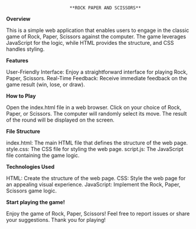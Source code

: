 							**ROCK PAPER AND SCISSORS**

**Overview**

This is a simple web application that enables users to engage in the classic game of Rock, Paper, Scissors against the computer. The game leverages JavaScript for the logic, while HTML provides the structure, and CSS handles styling.


**Features**

User-Friendly Interface: Enjoy a straightforward interface for playing Rock, Paper, Scissors.
Real-Time Feedback: Receive immediate feedback on the game result (win, lose, or draw).


**How to Play**

Open the index.html file in a web browser.
Click on your choice of Rock, Paper, or Scissors.
The computer will randomly select its move.
The result of the round will be displayed on the screen.


**File Structure**

index.html: The main HTML file that defines the structure of the web page.
style.css: The CSS file for styling the web page.
script.js: The JavaScript file containing the game logic.


**Technologies Used**

HTML: Create the structure of the web page.
CSS: Style the web page for an appealing visual experience.
JavaScript: Implement the Rock, Paper, Scissors game logic.


**Start playing the game!**

Enjoy the game of Rock, Paper, Scissors! Feel free to report issues or share your suggestions. Thank you for playing!
